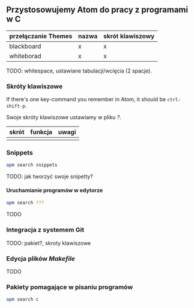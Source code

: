 ## Przystosowujemy Atom do pracy z programami w C

| przełączanie Themes  | nazwa | skrót klawiszowy |
|----------------------|-------|------------------|
| blackboard           | x     | x                |
| whiteborad           | x     | x                |

TODO: whitespace, ustawiane tabulacji/wcięcia (2 spacje).


### Skróty klawiszowe

If there's one key-command you remember in Atom,
it should be `ctrl-shift-p`.

Swoje skróty klawiszowe ustawiamy w pliku *?*.

| skrót | funkcja | uwagi |
|-------|---------|-------|
|       |         |       |


### Snippets

```sh
apm search snippets
```

TODO: jak tworzyć swoje snipetty?


#### Uruchamianie programów w edytorze

```sh
apm search ???
```

TODO


### Integracja z systemem Git

TODO: pakiet?, skroty klawiszowe


### Edycja plików *Makefile*

TODO


### Pakiety pomagające w pisaniu programów

```sh
apm search c
```
